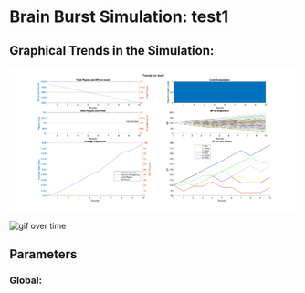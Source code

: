# Brain Burst Simulation: test1 

## Graphical Trends in the Simulation:
![Trends Graphs](trendsPic.png)

![gif over time](BBoverTime.gif)

## Parameters 
### Global: 

